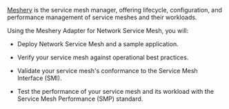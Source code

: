 [Meshery](https://meshery.io) is the service mesh manager, offering lifecycle, configuration, and performance management of service meshes and their workloads.

Using the Meshery Adapter for Network Service Mesh, you will:

- Deploy Network Service Mesh and a sample application.

- Verify your service mesh against operational best practices.

- Validate your service mesh's conformance to the Service Mesh Interface (SMI).

- Test the performance of your service mesh and its workload with the Service Mesh Performance (SMP) standard.
